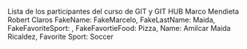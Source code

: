 Lista de los participantes del curso de GIT y GIT HUB
Marco Mendieta
Robert Claros
FakeName: FakeMarcelo, FakeLastName: Maida, FakeFavoriteSport: , FakeFavortieFood: Pizza,
Name: Amilcar Maida Ricaldez, Favorite Sport: Soccer 




